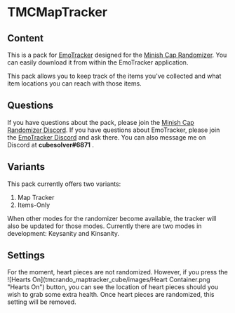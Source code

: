 # TMCMapTracker

## Content

This is a pack for [EmoTracker](https://emotracker.net/) designed for the [Minish Cap Randomizer](https://rando.minishmaker.com/).
You can easily download it from within the EmoTracker application.

This pack allows you to keep track of the items you've collected and what item locations you can reach with those items.

## Questions

If you have questions about the pack, please join the [Minish Cap Randomizer Discord](https://discord.gg/nCwuNSz).
If you have questions about EmoTracker, please join the [EmoTracker Discord](https://emotracker.net/community/) and ask there.
You can also message me on Discord at __cubesolver#6871__ .

## Variants

This pack currently offers two variants:
1. Map Tracker
2. Items-Only

When other modes for the randomizer become available, the tracker will also be updated for those modes. Currently there are two modes in development: Keysanity and Kinsanity.

## Settings

For the moment, heart pieces are not randomized. However, if you press the ![Hearts On](tmcrando_maptracker_cube/images/Heart Container.png "Hearts On") button, you can see the location of heart pieces should you wish to grab some extra health. Once heart pieces are randomized, this setting will be removed.

